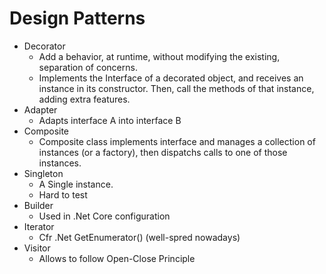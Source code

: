 # Design Patterns

* Decorator
  * Add a behavior, at runtime, without modifying the existing, separation of concerns.
  * Implements the Interface of a decorated object, and receives an instance in its constructor. Then, call the methods of that instance, adding extra features.
* Adapter
  * Adapts interface A into interface B
* Composite
  * Composite class implements interface and manages a collection of instances (or a factory), then dispatchs calls to one of those instances.
* Singleton
  * A Single instance.
  * Hard to test
* Builder
  * Used in .Net Core configuration
* Iterator
  * Cfr .Net GetEnumerator() (well-spred nowadays)
* Visitor
  * Allows to follow Open-Close Principle
